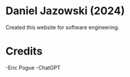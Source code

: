 # Daniel Jazowski (2024)
Created this website for software engineering.

# Credits
-Eric Pogue
-ChatGPT    
